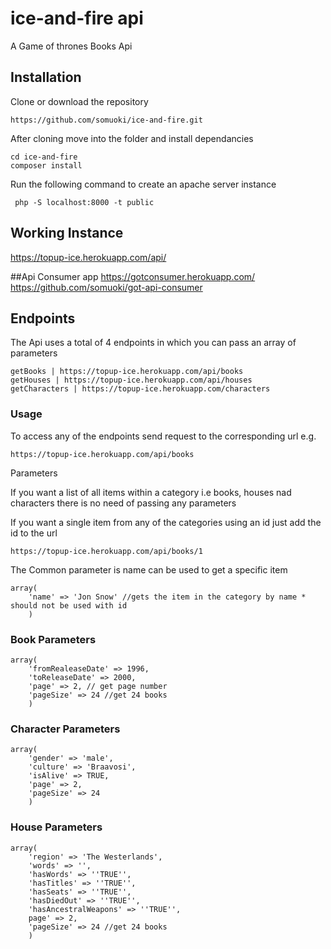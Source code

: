 # ice-and-fire api
A Game of thrones Books Api

## Installation
Clone or download the repository

`https://github.com/somuoki/ice-and-fire.git`

After cloning move into the folder and install dependancies

```
cd ice-and-fire
composer install
```

Run the following command to create an apache server instance

` php -S localhost:8000 -t public`

## Working Instance

https://topup-ice.herokuapp.com/api/

##Api Consumer app
https://gotconsumer.herokuapp.com/
https://github.com/somuoki/got-api-consumer

## Endpoints

The Api uses a total of 4 endpoints in which you can pass an array of parameters
```
getBooks | https://topup-ice.herokuapp.com/api/books
getHouses | https://topup-ice.herokuapp.com/api/houses
getCharacters | https://topup-ice.herokuapp.com/characters
```

### Usage
To access any of the endpoints send request to the corresponding url e.g.

`https://topup-ice.herokuapp.com/api/books`

Parameters

If you want a list of all items within a category i.e books, houses nad characters there is no need of passing any parameters

If you want a single item from any of the categories using an id just add the id to the url

`https://topup-ice.herokuapp.com/api/books/1`

The Common parameter is name can be used to get a specific item

```
array(
    'name' => 'Jon Snow' //gets the item in the category by name * should not be used with id
    )
```

### Book Parameters

```
array(
    'fromRealeaseDate' => 1996,
    'toReleaseDate' => 2000,
    'page' => 2, // get page number
    'pageSize' => 24 //get 24 books
    )
```

### Character Parameters

```
array(
    'gender' => 'male',
    'culture' => 'Braavosi',
    'isAlive' => TRUE, 
    'page' => 2,
    'pageSize' => 24
    )
```

### House Parameters

```
array(
    'region' => 'The Westerlands',
    'words' => '',
    'hasWords' => ''TRUE'',
    'hasTitles' => ''TRUE'',
    'hasSeats' => ''TRUE'',
    'hasDiedOut' => ''TRUE'',
    'hasAncestralWeapons' => ''TRUE'',
    page' => 2,
    'pageSize' => 24 //get 24 books
    )
```
